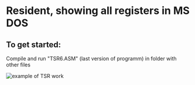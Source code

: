 # Resident, showing all registers in MS DOS
## To get started:
  Compile and run "TSR6.ASM" (last version of programm) in folder with other files

![example of TSR work](https://github.com/VladZg/TSR-DOS-asm/blob/main/TSR_work.gif)

